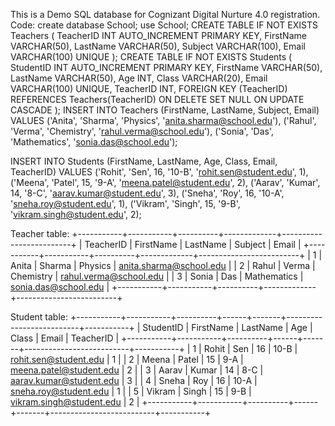 This is a Demo SQL database for Cognizant Digital Nurture 4.0 registration.
Code:
create database School;
use School;
CREATE TABLE IF NOT EXISTS Teachers (
    TeacherID INT AUTO_INCREMENT PRIMARY KEY,
    FirstName VARCHAR(50),
    LastName VARCHAR(50),
    Subject VARCHAR(100),
    Email VARCHAR(100) UNIQUE
);
CREATE TABLE IF NOT EXISTS Students (
    StudentID INT AUTO_INCREMENT PRIMARY KEY,
    FirstName VARCHAR(50),
    LastName VARCHAR(50),
    Age INT,
    Class VARCHAR(20),
    Email VARCHAR(100) UNIQUE,
    TeacherID INT,
    FOREIGN KEY (TeacherID) REFERENCES Teachers(TeacherID)
        ON DELETE SET NULL
        ON UPDATE CASCADE
);
INSERT INTO Teachers (FirstName, LastName, Subject, Email) VALUES
('Anita', 'Sharma', 'Physics', 'anita.sharma@school.edu'),
('Rahul', 'Verma', 'Chemistry', 'rahul.verma@school.edu'),
('Sonia', 'Das', 'Mathematics', 'sonia.das@school.edu');

INSERT INTO Students (FirstName, LastName, Age, Class, Email, TeacherID) VALUES
('Rohit', 'Sen', 16, '10-B', 'rohit.sen@student.edu', 1),
('Meena', 'Patel', 15, '9-A', 'meena.patel@student.edu', 2),
('Aarav', 'Kumar', 14, '8-C', 'aarav.kumar@student.edu', 3),
('Sneha', 'Roy', 16, '10-A', 'sneha.roy@student.edu', 1),
('Vikram', 'Singh', 15, '9-B', 'vikram.singh@student.edu', 2);

Teacher table:
+-----------+-----------+----------+-------------+-------------------------+
| TeacherID | FirstName | LastName | Subject     | Email                   |
+-----------+-----------+----------+-------------+-------------------------+
|         1 | Anita     | Sharma   | Physics     | anita.sharma@school.edu |
|         2 | Rahul     | Verma    | Chemistry   | rahul.verma@school.edu  |
|         3 | Sonia     | Das      | Mathematics | sonia.das@school.edu    |
+-----------+-----------+----------+-------------+-------------------------+

Student table:
+-----------+-----------+----------+------+-------+--------------------------+-----------+
| StudentID | FirstName | LastName | Age  | Class | Email                    | TeacherID |
+-----------+-----------+----------+------+-------+--------------------------+-----------+
|         1 | Rohit     | Sen      |   16 | 10-B  | rohit.sen@student.edu    |         1 |
|         2 | Meena     | Patel    |   15 | 9-A   | meena.patel@student.edu  |         2 |
|         3 | Aarav     | Kumar    |   14 | 8-C   | aarav.kumar@student.edu  |         3 |
|         4 | Sneha     | Roy      |   16 | 10-A  | sneha.roy@student.edu    |         1 |
|         5 | Vikram    | Singh    |   15 | 9-B   | vikram.singh@student.edu |         2 |
+-----------+-----------+----------+------+-------+--------------------------+-----------+
